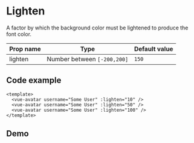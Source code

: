 <script setup>
import VueAvatar from '../../src/VueAvatar.vue'
</script>

# Lighten
A factor by which the background color must be lightened to produce the font color. 

| Prop name | Type                        | Default value |
|-----------|-----------------------------|---------------|
| lighten   | Number between `[-200,200]` | `150`         |

## Code example

```vue
<template>
  <vue-avatar username="Some User" :lighten="10" />
  <vue-avatar username="Some User" :lighten="50" />
  <vue-avatar username="Some User" :lighten="100" />
</template>
```

## Demo
<div style="padding: 16px 0; display: flex;gap: 8px;">
  <vue-avatar username="Some User" :lighten="10" />
  <vue-avatar username="Some User" :lighten="50" />
  <vue-avatar username="Some User" :lighten="100" />
</div>
